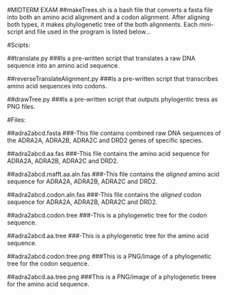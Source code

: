 #MIDTERM EXAM
##makeTrees.sh is a bash file that converts a fasta file into both an amino acid alignment and a codon alignment. After aligning both types, it makes phylogenetic tree of the both alignments. Each mini-script and file used in the program is listed below... 

#Scipts:

##translate.py
###Is a pre-written script that translates a raw DNA sequence into an amino acid sequence.

##reverseTranslateAlignment.py
###Is a pre-written script that transcribes amino acid sequences into codons.

##drawTree.py
###Is a pre-written script that outputs phylogentic tress as PNG files.

#Files:

##adra2abcd.fasta
###-This file contains combined raw DNA sequences of the ADRA2A, ADRA2B, ADRA2C and DRD2 genes of specific species. 

##adra2abcd.aa.fas
###-This file contains the amino acid sequence for ADRA2A, ADRA2B, ADRA2C and DRD2.

##adra2abcd.mafft.aa.aln.fas
###-This file contains the *aligned* amino acid sequence for ADRA2A, ADRA2B, ADRA2C and DRD2.

##adra2abcd.codon.aln.fas
###-This file contains the *aligned* codon sequence for ADRA2A, ADRA2B, ADRA2C and DRD2.

##adra2abcd.codon.tree
###-This is a phylogenetic tree for the codon sequence.

##adra2abcd.aa.tree
###-This is a phylogenetic tree for the amino acid sequence. 

##adra2abcd.codon.tree.png
###This is a PNG/Image of a phylogenetic tree for the codon sequence. 

##adra2abcd.aa.tree.png
###This is a PNG/image of a phylogenetic treee for the amino acid sequence.
